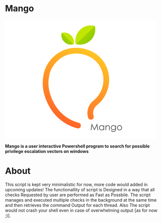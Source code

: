 # Mango

![](https://github.com/SxNade/Mango/blob/main/mango.png)

**Mango is a user interactive Powershell program to search for possible privilege escalation vectors on windows** 

# About

This script is kept very minimalistic for now, more code would added in upcoming updates!
The functionallity of script is Designed in a way that all checks Requested by user are performed as Fast as Possbile.
The script manages and executed multiple checks in the background at the same time and then retrieves the command Output for each thread.
Also The script would not crash your shell even in case of overwhelming output [as for now ;)].

